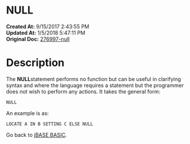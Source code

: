 # NULL

**Created At:** 9/15/2017 2:43:55 PM  
**Updated At:** 1/5/2018 5:47:11 PM  
**Original Doc:** [276997-null](https://docs.jbase.com/36868-jbase-basic/276997-null)  


# Description

The **NULL**statement performs no function but can be useful in clarifying syntax and where the language requires a statement but the programmer does not wish to perform any actions. It takes the general form:

```
NULL
```

An example is as:

```
LOCATE A IN B SETTING C ELSE NULL
```



Go back to [jBASE BASIC](263498-jbase-basic).
